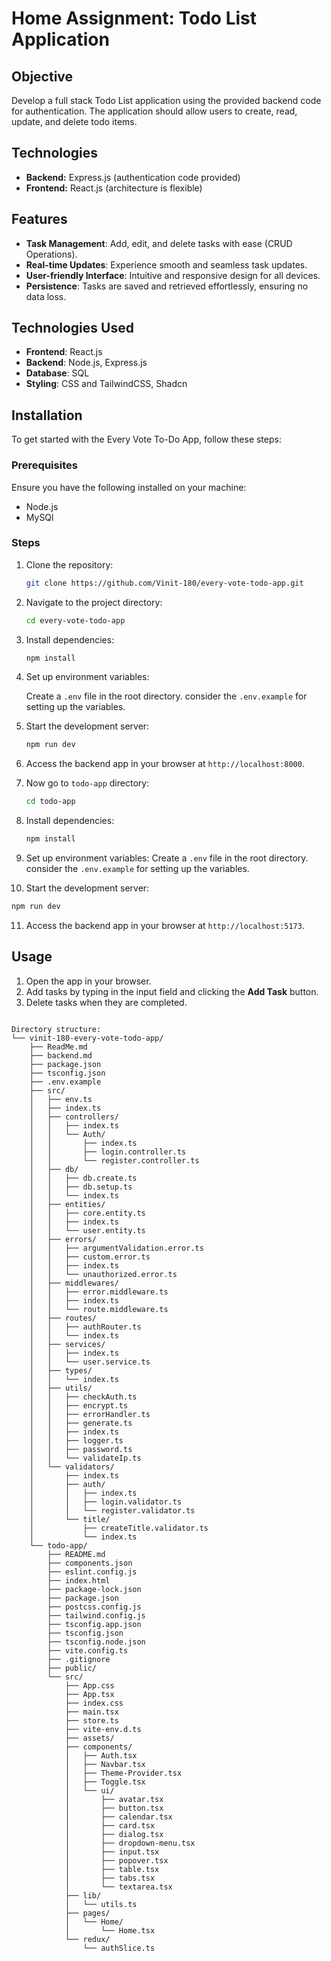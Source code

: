 # Home Assignment: Todo List Application

## Objective  
Develop a full stack Todo List application using the provided backend code for authentication. The application should allow users to create, read, update, and delete todo items.

## Technologies
- **Backend:** Express.js (authentication code provided)
- **Frontend:** React.js (architecture is flexible)

## Features
- **Task Management**: Add, edit, and delete tasks with ease (CRUD Operations).
- **Real-time Updates**: Experience smooth and seamless task updates.
- **User-friendly Interface**: Intuitive and responsive design for all devices.
- **Persistence**: Tasks are saved and retrieved effortlessly, ensuring no data loss.

## Technologies Used

- **Frontend**: React.js 
- **Backend**: Node.js, Express.js
- **Database**: SQL
- **Styling**: CSS and TailwindCSS, Shadcn


## Installation

To get started with the Every Vote To-Do App, follow these steps:

### Prerequisites

Ensure you have the following installed on your machine:
- Node.js
- MySQl

### Steps

1. Clone the repository:
   ```bash
   git clone https://github.com/Vinit-180/every-vote-todo-app.git
   ```

2. Navigate to the project directory:
   ```bash
   cd every-vote-todo-app
   ```

3. Install dependencies:
   ```bash
   npm install
   ```
4. Set up environment variables:
   
   Create a `.env` file in the root directory. consider the `.env.example` for setting up the variables.

5. Start the development server:
   ```bash
   npm run dev
   ```

6. Access the backend app in your browser at `http://localhost:8000`.

7. Now go to `todo-app` directory:
   ```bash
   cd todo-app
   ```

8. Install dependencies:
   ```bash
   npm install
   ```
9. Set up environment variables:
     Create a `.env` file in the root directory. consider the `.env.example` for setting up the variables.

10. Start the development server:
   ```bash
   npm run dev
   ```
11. Access the backend app in your browser at `http://localhost:5173`.


## Usage

1. Open the app in your browser.
2. Add tasks by typing in the input field and clicking the **Add Task** button.
3. Delete tasks when they are completed.

```

Directory structure:
└── vinit-180-every-vote-todo-app/
    ├── ReadMe.md
    ├── backend.md
    ├── package.json
    ├── tsconfig.json
    ├── .env.example
    ├── src/
    │   ├── env.ts
    │   ├── index.ts
    │   ├── controllers/
    │   │   ├── index.ts
    │   │   └── Auth/
    │   │       ├── index.ts
    │   │       ├── login.controller.ts
    │   │       └── register.controller.ts
    │   ├── db/
    │   │   ├── db.create.ts
    │   │   ├── db.setup.ts
    │   │   └── index.ts
    │   ├── entities/
    │   │   ├── core.entity.ts
    │   │   ├── index.ts
    │   │   └── user.entity.ts
    │   ├── errors/
    │   │   ├── argumentValidation.error.ts
    │   │   ├── custom.error.ts
    │   │   ├── index.ts
    │   │   └── unauthorized.error.ts
    │   ├── middlewares/
    │   │   ├── error.middleware.ts
    │   │   ├── index.ts
    │   │   └── route.middleware.ts
    │   ├── routes/
    │   │   ├── authRouter.ts
    │   │   └── index.ts
    │   ├── services/
    │   │   ├── index.ts
    │   │   └── user.service.ts
    │   ├── types/
    │   │   └── index.ts
    │   ├── utils/
    │   │   ├── checkAuth.ts
    │   │   ├── encrypt.ts
    │   │   ├── errorHandler.ts
    │   │   ├── generate.ts
    │   │   ├── index.ts
    │   │   ├── logger.ts
    │   │   ├── password.ts
    │   │   └── validateIp.ts
    │   └── validators/
    │       ├── index.ts
    │       ├── auth/
    │       │   ├── index.ts
    │       │   ├── login.validator.ts
    │       │   └── register.validator.ts
    │       └── title/
    │           ├── createTitle.validator.ts
    │           └── index.ts
    └── todo-app/
        ├── README.md
        ├── components.json
        ├── eslint.config.js
        ├── index.html
        ├── package-lock.json
        ├── package.json
        ├── postcss.config.js
        ├── tailwind.config.js
        ├── tsconfig.app.json
        ├── tsconfig.json
        ├── tsconfig.node.json
        ├── vite.config.ts
        ├── .gitignore
        ├── public/
        └── src/
            ├── App.css
            ├── App.tsx
            ├── index.css
            ├── main.tsx
            ├── store.ts
            ├── vite-env.d.ts
            ├── assets/
            ├── components/
            │   ├── Auth.tsx
            │   ├── Navbar.tsx
            │   ├── Theme-Provider.tsx
            │   ├── Toggle.tsx
            │   └── ui/
            │       ├── avatar.tsx
            │       ├── button.tsx
            │       ├── calendar.tsx
            │       ├── card.tsx
            │       ├── dialog.tsx
            │       ├── dropdown-menu.tsx
            │       ├── input.tsx
            │       ├── popover.tsx
            │       ├── table.tsx
            │       ├── tabs.tsx
            │       └── textarea.tsx
            ├── lib/
            │   └── utils.ts
            ├── pages/
            │   └── Home/
            │       └── Home.tsx
            └── redux/
                └── authSlice.ts
```